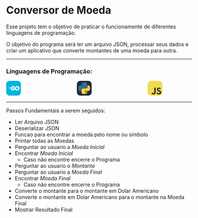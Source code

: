 # Conversor de Moeda

Esse projeto tem o objetivo de praticar o funcionamente de diferentes
linguagens de programação.

O objetivo do programa será ler um arquivo JSON, processar seus dados e
criar um aplicativo que converte montantes de uma moeda para outra.

---

### Linguagens de Programação:

<div style="width:100vw; display:grid; grid-template-columns: repeat(5,1fr);">

<a href="https://github.com/DestinyFrog/Conversor-de-Moedas-por-JSON/tree/main/go">
	<img height="40" alt="GoLang logo" src="https://raw.githubusercontent.com/tandpfun/skill-icons/main/icons/GoLang.svg"/>
</a>

<a href="https://github.com/DestinyFrog/Conversor-de-Moedas-por-JSON/tree/main/python">
	<img height="40" alt="Python logo" src="https://raw.githubusercontent.com/tandpfun/skill-icons/main/icons/Python-Dark.svg"/>
</a>

<a href="https://github.com/DestinyFrog/Conversor-de-Moedas-por-JSON/tree/main/node">
	<img height="40" alt="Python logo" src="https://raw.githubusercontent.com/tandpfun/skill-icons/main/icons/JavaScript.svg"/>
</a>

</div>

---

Passos Fundamentais a serem seguidos:
- Ler Arquivo JSON
- Deserializar JSON
- Funcao para encontrar a moeda pelo nome ou simbolo
- Printar todas as Moedas
- Perguntar ao usuario a *Moeda Inicial*
- Encontrar *Moeda Inicial*
	- Caso não encontre encerre o Programa
- Perguntar ao usuario o *Montante*
- Perguntar ao usuario a *Moeda Final*
- Encontrar *Moeda Final*
	- Caso não encontre encerre o Programa
- Converte o montante para o montante em Dolar Americano
- Converte o montante em Dolar Americano para o montante na Moeda Final
- Mostrar Resultado Final